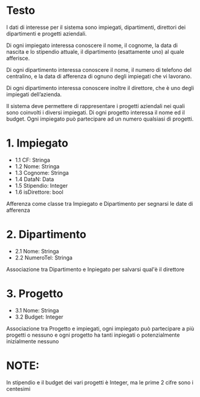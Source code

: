 # Testo
I dati di interesse per il sistema sono impiegati, dipartimenti, direttori dei dipartimenti e
progetti aziendali.

Di ogni impiegato interessa conoscere il nome, il cognome, la data di nascita e lo
stipendio attuale, il dipartimento (esattamente uno) al quale afferisce.

Di ogni dipartimento interessa conoscere il nome, il numero di telefono del centralino,
e la data di afferenza di ognuno degli impiegati che vi lavorano.

Di ogni dipartimento interessa conoscere inoltre il direttore, che è uno degli impiegati
dell’azienda.

Il sistema deve permettere di rappresentare i progetti aziendali nei quali sono coinvolti
i diversi impiegati. Di ogni progetto interessa il nome ed il budget. Ogni impiegato può
partecipare ad un numero qualsiasi di progetti.

# 1. Impiegato
- 1.1 CF: Stringa
- 1.2 Nome: Stringa
- 1.3 Cognome: Stringa
- 1.4 DataN: Data
- 1.5 Stipendio: Integer
- 1.6 isDirettore: bool

Afferenza come classe tra Impiegato e Dipartimento per segnarsi le date di afferenza

# 2. Dipartimento
- 2.1 Nome: Stringa
- 2.2 NumeroTel: Stringa

Associazione tra Dipartimento e Inpiegato per salvarsi qual'è il direttore

# 3. Progetto
- 3.1 Nome: Stringa
- 3.2 Budget: Integer

Associazione tra Progetto e impiegati, ogni impiegato può partecipare a più progetti o nessuno e ogni progetto ha tanti inpiegati o potenzialmente inizialmente nessuno

# NOTE:
In stipendio e il budget dei vari progetti è Integer, ma le prime 2 cifre sono i centesimi